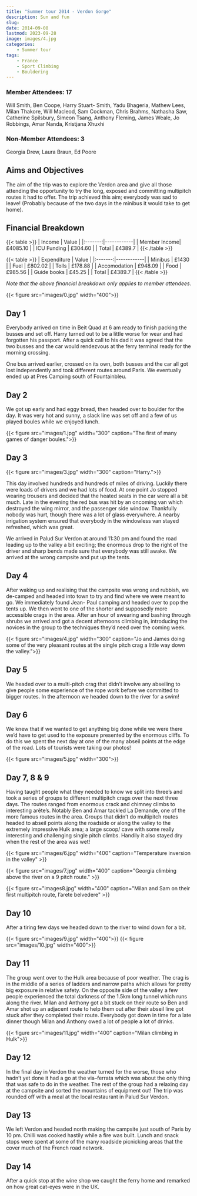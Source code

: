 ```yaml
---
title: "Summer tour 2014 - Verdon Gorge"
description: Sun and fun
slug: 
date: 2014-09-08
lastmod: 2023-09-28
image: images/4.jpg
categories:
    - Summer tour
tags:
    - France
    - Sport Climbing
    - Bouldering
---
```


### Member Attendees: 17

Will Smith, Ben Coope, Harry Stuart- Smith, Yadu Bhageria, Mathew Lees, Milan Thakore, Will Macleod, Sam Cockman, Chris Brahms, Nathasha Saw, Catherine Spilsbury, Simeon Tsang, Anthony Fleming, James Weale, Jo Robbings, Amar Nanda, Kristjana Xhuxhi

### Non-Member Attendees: 3

Georgia Drew, Laura Braun, Ed Poore

## Aims and Objectives 

The aim of the trip was to explore the Verdon area and give all those attending the opportunity to try the long, exposed and committing multipitch routes it had to offer. The trip achieved this aim; everybody was sad to leave! (Probably because of the two days in the minibus it would take to get home).


## Financial Breakdown 

{{< table >}}
| Income | Value  | 
|:-------:|------------|
| Member Income| £4085.10 | 
| ICU Funding | £304.60 | 
| Total | £4389.7 | 
{{< /table >}}

{{< table >}}
| Expenditure | Value  | 
|:-------:|------------|
| Minibus | £1430 | 
| Fuel | £802.02 | 
| Tolls | £178.88 | 
| Accomodation | £948.09 | 
| Food | £985.56 | 
| Guide books | £45.25 | 
| Total | £4389.7 | 
{{< /table >}}

*Note that the above financial breakdown only applies to member attendees.*

{{< figure src="images/0.jpg" width="400">}}

## Day 1

Everybody arrived on time in Beit Quad at 6 am ready to finish packing the busses and set off. Harry turned out to be a little worse for wear and had forgotten his passport. After a quick call to his dad it was agreed that the two busses and the car would rendezvous at the ferry terminal ready for the morning crossing.

One bus arrived earlier, crossed on its own, both busses and the car all got lost independently and took different routes around Paris. We eventually ended up at Pres Camping south of Fountainbleu.

## Day 2

We got up early and had eggy bread, then headed over to boulder for the day. It was very hot and sunny, a slack line was set off and a few of us played boules while we enjoyed lunch.

{{< figure src="images/1.jpg" width="300" caption="The first of many games of danger boules.">}}

## Day 3

{{< figure src="images/3.jpg" width="300" caption="Harry.">}}

This day involved hundreds and hundreds of miles of driving. Luckily there were loads of drivers and we had lots of food. At one point Jo stopped wearing trousers and decided that the heated seats in the car were all a bit much. Late in the evening the red bus was hit by an oncoming van which destroyed the wing mirror, and the passenger side window. Thankfully nobody was hurt, though there was a lot of glass everywhere. A nearby irrigation system ensured that everybody in the windowless van stayed refreshed, which was great.

We arrived in Palud Sur Verdon at around 11:30 pm and found the road leading up to the valley a bit exciting; the enormous drop to the right of the driver and sharp bends made sure that everybody was still awake. We arrived at the wrong campsite and put up the tents.

## Day 4

After waking up and realising that the campsite was wrong and rubbish, we de-camped and headed into town to try and find where we were meant to go. We immediately found Jean- Paul camping and headed over to pop the tents up. We then went to one of the shorter and supposedly more accessible crags in the area. After an hour of swearing and bashing through shrubs we arrived and got a decent afternoons climbing in, introducing the novices in the group to the techniques they’d need over the coming week.

{{< figure src="images/4.jpg" width="300" caption="Jo and James doing some of the very pleasant routes at the single pitch crag a little way down the valley.">}}

## Day 5

We headed over to a multi-pitch crag that didn’t involve any abseiling to give people some experience of the rope work before we committed to bigger routes. In the afternoon we headed down to the river for a swim!

## Day 6


We knew that if we wanted to get anything big done while we were there we’d have to get used to the exposure presented by the enormous cliffs. To do this we spent the next day at one of the many abseil points at the edge of the road. Lots of tourists were taking our photos!

{{< figure src="images/5.jpg" width="300">}}

## Day 7, 8 & 9

Having taught people what they needed to know we split into three’s and took a series of groups to different multipitch crags over the next three days. The routes ranged from enormous crack and chimney climbs to interesting arête’s. Notably Ben and Amar tackled La Demande, one of the more famous routes in the area. Groups that didn’t do multipitch routes headed to abseil points along the roadside or along the valley to the extremely impressive Hulk area; a large scoop/ cave with some really interesting and challenging single pitch climbs. Handily it also stayed dry when the rest of the area was wet!

{{< figure src="images/6.jpg" width="400" caption="Temperature inversion in the valley" >}}

{{< figure src="images/7.jpg" width="400" caption="Georgia climbing above the river on a 9 pitch route." >}}

{{< figure src="images8.jpg" width="400" caption="Milan and Sam on their first multipitch route, l’arete belvedere" >}}


## Day 10

After a tiring few days we headed down to the river to wind down for a bit.

{{< figure src="images/9.jpg" width="400">}}
{{< figure src="images/10.jpg" width="400">}}


## Day 11

The group went over to the Hulk area because of poor weather. The crag is in the middle of a series of ladders and narrow paths which allows for pretty big exposure in relative safety. On the opposite side of the valley a few people experienced the total darkness of the 1.5km long tunnel which runs along the river. Milan and Anthony got a bit stuck on their route so Ben and Amar shot up an adjacent route to help them out after their abseil line got stuck after they completed their route. Everybody got down in time for a late dinner though Milan and Anthony owed a lot of people a lot of drinks.

{{< figure src="images/11.jpg" width="400" caption="Milan climbing in Hulk">}}


## Day 12

In the final day in Verdon the weather turned for the worse, those who hadn’t yet done it had a go at the via–ferrata which was about the only thing that was safe to do in the weather. The rest of the group had a relaxing day at the campsite and sorted the mountains of equipment out! The trip was rounded off with a meal at the local restaurant in Palud Sur Verdon.

## Day 13

We left Verdon and headed north making the campsite just south of Paris by 10 pm. Chilli was cooked hastily while a fire was built. Lunch and snack stops were spent at some of the many roadside picnicking areas that the cover much of the French road network.

## Day 14

After a quick stop at the wine shop we caught the ferry home and remarked on how great cat-eyes were in the UK.
